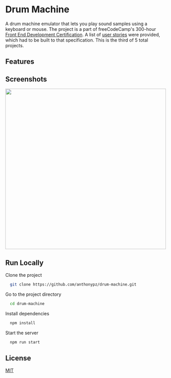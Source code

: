 # Drum Machine

A drum machine emulator that lets you play sound samples using a keyboard or mouse. The project is a part of freeCodeCamp's 300-hour [Front End Development Certification](https://www.freecodecamp.org/learn/front-end-development-libraries/). A list of [user stories](https://www.freecodecamp.org/learn/front-end-development-libraries/front-end-development-libraries-projects/build-a-25--5-clock) were provided, which had to be built to that specification. This is the third of 5 total projects.

## Features

## Screenshots

<img src="https://github.com/anthonypz/drum-machine/blob/main/docs/screenshots/screenshot.png" width="500px">

## Run Locally

Clone the project

```bash
  git clone https://github.com/anthonypz/drum-machine.git
```

Go to the project directory

```bash
  cd drum-machine
```

Install dependencies

```bash
  npm install
```

Start the server

```bash
  npm run start
```

## License

[MIT](https://choosealicense.com/licenses/mit/)
